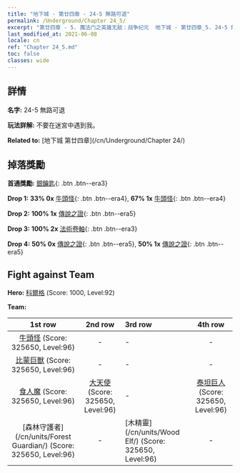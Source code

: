 ```yaml
---
title: "地下城 - 第廿四章 - 24-5 無路可退"
permalink: /Underground/Chapter 24_5/
excerpt: "第廿四章 - 5. 魔法门之英雄无敌：战争纪元  地下城 - 第廿四章_5. 24-5 無路可退"
last_modified_at: 2021-06-08
locale: cn
ref: "Chapter 24_5.md"
toc: false
classes: wide
---
```


## 詳情

 **名字:** 24-5 無路可退

 **玩法詳解:**       不要在迷宮中遇到我。

 **Related to:** [地下城 第廿四章](/cn/Underground/Chapter 24/)

## 掉落獎勵

 **首通獎勵:** [銀鑰匙](/cn/Items/con_693/){: .btn .btn--era3}

 **Drop 1:** **33% 0x** [牛頭怪](/cn/Items/unt_248/){: .btn .btn--era4}, **67% 1x** [牛頭怪](/cn/Items/unt_248/){: .btn .btn--era4}

 **Drop 2:** **100% 1x** [傳說之證](/cn/Items/mat_88/){: .btn .btn--era5}

 **Drop 3:** **100% 2x** [法術卷軸](/cn/Items/con_694/){: .btn .btn--era3}

 **Drop 4:** **50% 0x** [傳說之證](/cn/Items/mat_81/){: .btn .btn--era5}, **50% 1x** [傳說之證](/cn/Items/mat_81/){: .btn .btn--era5}


## Fight against Team
 **Hero:** [科爾格](/cn/heroes/Kilgor/) (Score: 1000, Level:92)

 **Team:**


  | 1st row | 2nd row | 3rd row | 4th row |
  |:----:|:----:|:----|:----:|
  | [牛頭怪](/cn/units/Minotaur/) (Score: 325650, Level:96)  | - | - | - |
  | [比蒙巨獸](/cn/units/Behemoth/) (Score: 325650, Level:96)  | - | - | - |
  | [食人魔](/cn/units/Ogre/) (Score: 325650, Level:96)  | [大天使](/cn/units/Angel/) (Score: 325650, Level:96)  | - | [泰坦巨人](/cn/units/Giant/) (Score: 325650, Level:96)  |
  | [森林守護者](/cn/units/Forest Guardian/) (Score: 325650, Level:96)  | - | [木精靈](/cn/units/Wood Elf/) (Score: 325650, Level:96)  | - |


